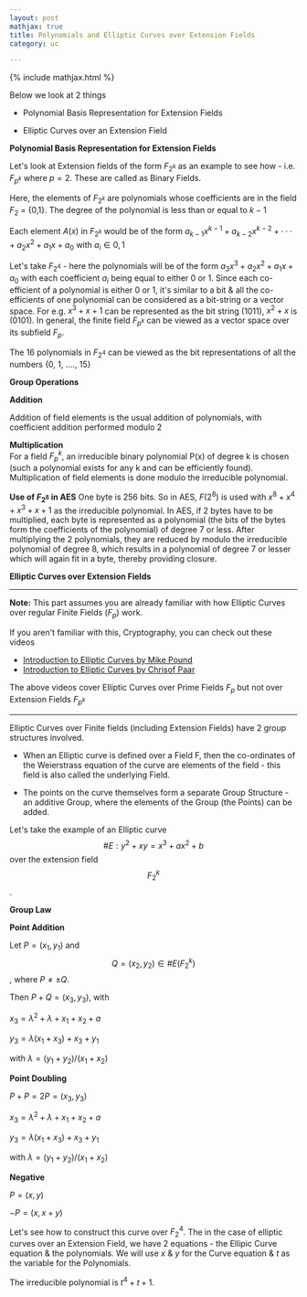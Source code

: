 ```yaml
---
layout: post
mathjax: true
title: Polynomials and Elliptic Curves over Extension Fields
category: uc

---
```


{% include mathjax.html %}

Below we look at 2 things

- Polynomial Basis Representation for Extension Fields  

- Elliptic Curves over an Extension Field   


**Polynomial Basis Representation for Extension Fields**   

Let's look at Extension fields of the form $F_{2^k}$ as an example to see how - i.e. $F_{p^k}$ where $p = 2$. These are called as Binary Fields.

Here, the elements of $F_{2^k}$ are polynomials whose coefficients are in the field $F_2$ = {0,1}. The degree of the polynomial is less than or equal to $k − 1$

Each element $A(x)$ in $F_{2^k}$ would be of the form  $a_{k−1}x^{k−1} +a_{k−2}x^{k−2} +···+ a_{2}x^{2} +a_{1}x + a_0$ with $a_i \in {0,1}$

Let's take $F_{2^4}$ - here the polynomials will be of the form $a_{3}x^3 + a_{2}x^2 + a_{1}x + a_0$ with each coefficient $a_i$ being equal to either 0 or 1. Since each co-efficient of a polynomial is either 0 or 1, it's similar to a bit & all the co-efficients of one polynomial can be considered as a bit-string or a vector space. For e.g. $x^3 + x + 1$ can be represented as the bit string (1011), $x^2 + x$ is (0101). In general, the finite field $F_{p^k}$ can be viewed as a vector space over its subfield $F_p$. 

The 16 polynomials in $F_{2^4}$ can be viewed as the bit representations of all the numbers {0, 1, ...., 15}

**Group Operations**  

**Addition**  

Addition of field elements is the usual addition of polynomials, with coefficient addition performed modulo 2   

**Multiplication**  
For a field $F_p^{k}$, an irreducible binary polynomial P(x) of degree k is chosen (such a polynomial exists for any k and can be efficiently found). Multiplication of field elements is done modulo the irreducible polynomial. 

**Use of $F_{2^8}$ in AES**
One byte is 256 bits. So in AES, $F(2^{8})$ is used with $x^{8} + x^{4} + x^{3} + x + 1$ as the irreducible polynomial. In AES, if 2 bytes have to be multiplied, each byte is represented as a polynomial (the bits of the bytes form the coefficients of the polynomial) of degree 7 or less. After multiplying the 2 polynomials, they are reduced by modulo the irreducible polynomial of degree 8, which results in a polynomial of degree 7 or lesser which will again fit in a byte, thereby providing closure. 

**Elliptic Curves over Extension Fields**  

----  

**Note:** This part assumes you are already familiar with how Elliptic Curves over regular Finite Fields ($F_p$) work. 

If you aren't familiar with this, Cryptography, you can check out these videos   

- [Introduction to Elliptic Curves by Mike Pound](https://www.youtube.com/watch?v=NF1pwjL9-DE)
- [Introduction to Elliptic Curves by Chrisof Paar](https://www.youtube.com/watch?v=vnpZXJL6QCQ)

The above videos cover Elliptic Curves over Prime Fields $F_p$ but not over Extension Fields $F_{p^k}$

---  


Elliptic Curves over Finite fields (including Extension Fields) have 2 group structures involved. 

- When an Elliptic curve is defined over a Field F, then the co-ordinates of the Weierstrass equation of the curve are elements of the field - this field is also called the underlying Field. 

- The points on the curve themselves form a separate Group Structure - an additive Group, where the elements of the Group (the Points) can be added. 

Let's take the example of an Elliptic curve $$\#E: y^2 + xy = x^3 + ax^2 + b$$ over the extension field $$F_2^{k}$$. 

**Group Law**  

**Point Addition**

Let $P = (x_1, y_1)$ and $$Q = (x_2, y_2) \in \#E(F_2^{k})$$, where $P \ne \pm Q$. 

Then $P + Q = (x_3, y_3)$, with   

$x_3 = \lambda^2 + \lambda + x_1 + x_2 + a$

$y_3 = \lambda (x_1 + x_3)+ x_3 + y_1$

with $\lambda = (y_1 + y_2)/(x_1 + x_2)$

**Point Doubling**

$P + P = 2P = (x_3, y_3)$

$x_3 = \lambda^2 + \lambda + x_1 + x_2 + a$

$y_3 = \lambda (x_1 + x_3) + x_3 + y_1$

with $\lambda = (y_1 + y_2)/(x_1 + x_2)$

**Negative**  

$P = (x, y)$

$-P = (x, x + y)$


Let's see how to construct this curve over $F_2^{4}$. 
The in the case of elliptic curves over an Extension Field, we have 2 equations - the Ellipic Curve equation & the polynomials. We will use $x$ & $y$ for the Curve equation & $t$ as the variable for the Polynomials.

The irreducible polynomial is $t^4 + t + 1$.  


